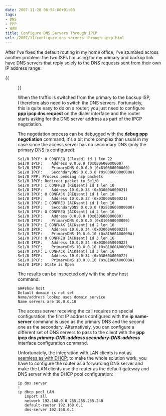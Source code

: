 ```yaml
---
date: 2007-11-28 06:54:00+01:00
tags:
- DNS
- PPP
- WAN
title: Configure DNS Servers Through IPCP
url: /2007/11/configure-dns-servers-through-ipcp.html
---
```

After I\'ve fixed the default routing in my home office, I\'ve stumbled across another problem: the two ISPs I\'m using for my primary and backup link have DNS servers that reply solely to the DNS requests sent from their own IP address range:

{{<figure src="/2007/11/homeSetupDNS.jpg">}}

When the traffic is switched from the primary to the backup ISP, I therefore also need to switch the DNS servers. Fortunately, this is quite easy to do on a router; you just need to configure **ppp ipcp dns request** on the dialer interface and the router starts asking for the DNS server address as part of the IPCP negotiation.
<!--more-->
The negotiation process can be debugged with the **debug ppp negotiation** command; it\'s a bit more complex than usual in my case since the access server has no secondary DNS (only the primary DNS is configured):

``` {.code}
Se1/0 IPCP: O CONFREQ [Closed] id 1 len 22
Se1/0 IPCP:    Address 0.0.0.0 (0x030600000000)
Se1/0 IPCP:    PrimaryDNS 0.0.0.0 (0x810600000000)
Se1/0 IPCP:    SecondaryDNS 0.0.0.0 (0x830600000000)
Se1/0 PPP: Process pending ncp packets
Se1/0 IPCP: Redirect packet to Se1/0
Se1/0 IPCP: I CONFREQ [REQsent] id 1 len 10
Se1/0 IPCP:    Address 10.0.0.33 (0x03060A000021)
Se1/0 IPCP: O CONFACK [REQsent] id 1 len 10
Se1/0 IPCP:    Address 10.0.0.33 (0x03060A000021)
Se1/0 IPCP: I CONFREJ [ACKsent] id 1 len 10
Se1/0 IPCP:    SecondaryDNS 0.0.0.0 (0x830600000000)
Se1/0 IPCP: O CONFREQ [ACKsent] id 2 len 16
Se1/0 IPCP:    Address 0.0.0.0 (0x030600000000)
Se1/0 IPCP:    PrimaryDNS 0.0.0.0 (0x810600000000)
Se1/0 IPCP: I CONFNAK [ACKsent] id 2 len 16
Se1/0 IPCP:    Address 10.0.0.34 (0x03060A000022)
Se1/0 IPCP:    PrimaryDNS 10.0.0.10 (0x81060A00000A)
Se1/0 IPCP: O CONFREQ [ACKsent] id 3 len 16
Se1/0 IPCP:    Address 10.0.0.34 (0x03060A000022)
Se1/0 IPCP:    PrimaryDNS 10.0.0.10 (0x81060A00000A)
Se1/0 IPCP: I CONFACK [ACKsent] id 3 len 16
Se1/0 IPCP:    Address 10.0.0.34 (0x03060A000022)
Se1/0 IPCP:    PrimaryDNS 10.0.0.10 (0x81060A00000A)
Se1/0 IPCP: State is Open
```

The results can be inspected only with the show host command:

``` {.code}
GW#show host
Default domain is not set
Name/address lookup uses domain service
Name servers are 10.0.0.10
```

The access server receiving the call requires no special configuration; the first IP address configured with the **ip name-server** command is used as the primary DNS and the second one as the secondary. Alternatively, you can configure a different set of DNS servers to pass to the client with the **ppp ipcp dns *primary-DNS-address secondary-DNS-address*** interface configuration command.

Unfortunately, the integration with LAN clients is not [as seamless as with DHCP](/2007/08/import-dhcp-options-from-upstream-dhcp.html); to make the whole solution work, you have to configure the router as a forwarding DNS server and make the LAN clients use the router as the default gateway and DNS server with the DHCP pool configuration:

``` {.code}
ip dns server
!
ip dhcp pool LAN
   import all
   network 192.168.0.0 255.255.255.240
   default-router 192.168.0.1
   dns-server 192.168.0.1
```

